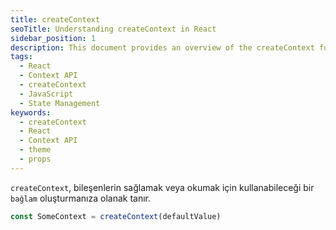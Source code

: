 ```yaml
---
title: createContext
seoTitle: Understanding createContext in React
sidebar_position: 1
description: This document provides an overview of the createContext function in React, explaining its parameters, returns, and usage in components.
tags: 
  - React
  - Context API
  - createContext
  - JavaScript
  - State Management
keywords: 
  - createContext
  - React
  - Context API
  - theme
  - props
---
```

`createContext`, bileşenlerin sağlamak veya okumak için kullanabileceği bir `bağlam` oluşturmanıza olanak tanır.

```js
const SomeContext = createContext(defaultValue)
```